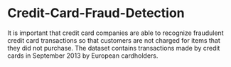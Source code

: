 # Credit-Card-Fraud-Detection
It is important that credit card companies are able to recognize fraudulent credit card transactions so that customers are not charged for items that they did not purchase.  The dataset contains transactions made by credit cards in September 2013 by European cardholders.
